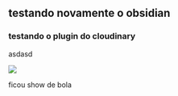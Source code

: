## testando novamente o obsidian
### testando o plugin do cloudinary

asdasd


![](https://res.cloudinary.com/boloko/image/upload/f_auto/v1728951339/furushow7/image_smko7k.png)

ficou show de bola